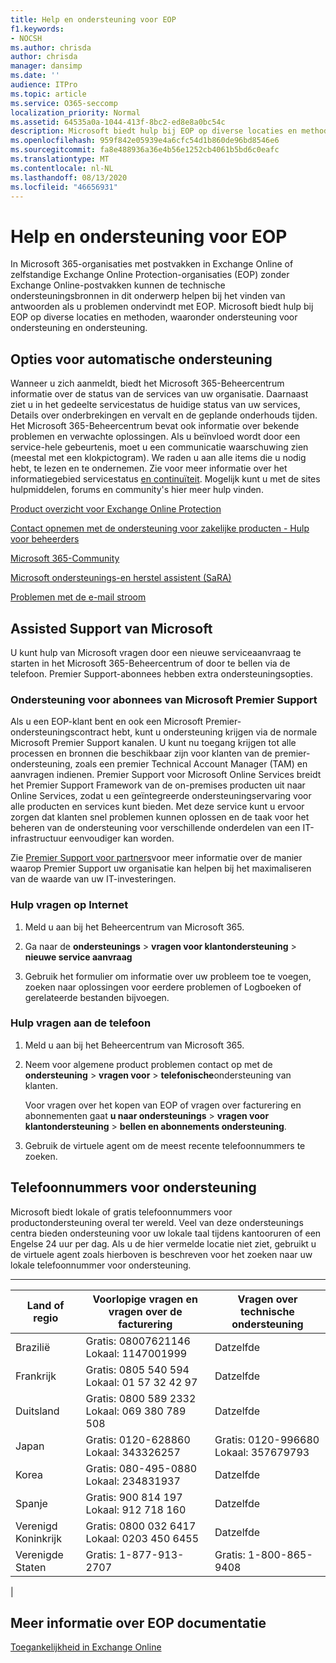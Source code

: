 ```yaml
---
title: Help en ondersteuning voor EOP
f1.keywords:
- NOCSH
ms.author: chrisda
author: chrisda
manager: dansimp
ms.date: ''
audience: ITPro
ms.topic: article
ms.service: O365-seccomp
localization_priority: Normal
ms.assetid: 64535a0a-1044-413f-8bc2-ed8e8a0bc54c
description: Microsoft biedt hulp bij EOP op diverse locaties en methoden, waaronder ondersteuning voor ondersteuning en ondersteuning.
ms.openlocfilehash: 959f842e05939e4a6cfc54d1b860de96bd8546e6
ms.sourcegitcommit: fa8e488936a36e4b56e1252cb4061b5bd6c0eafc
ms.translationtype: MT
ms.contentlocale: nl-NL
ms.lasthandoff: 08/13/2020
ms.locfileid: "46656931"
---
```

# <a name="help-and-support-for-eop"></a>Help en ondersteuning voor EOP

In Microsoft 365-organisaties met postvakken in Exchange Online of zelfstandige Exchange Online Protection-organisaties (EOP) zonder Exchange Online-postvakken kunnen de technische ondersteuningsbronnen in dit onderwerp helpen bij het vinden van antwoorden als u problemen ondervindt met EOP. Microsoft biedt hulp bij EOP op diverse locaties en methoden, waaronder ondersteuning voor ondersteuning en ondersteuning.

## <a name="self-support-options"></a>Opties voor automatische ondersteuning

Wanneer u zich aanmeldt, biedt het Microsoft 365-Beheercentrum informatie over de status van de services van uw organisatie. Daarnaast ziet u in het gedeelte servicestatus de huidige status van uw services, Details over onderbrekingen en vervalt en de geplande onderhouds tijden. Het Microsoft 365-Beheercentrum bevat ook informatie over bekende problemen en verwachte oplossingen. Als u beïnvloed wordt door een service-hele gebeurtenis, moet u een communicatie waarschuwing zien (meestal met een klokpictogram). We raden u aan alle items die u nodig hebt, te lezen en te ondernemen. Zie voor meer informatie over het informatiegebied servicestatus [en continuïteit](https://docs.microsoft.com/office365/servicedescriptions/office-365-platform-service-description/service-health-and-continuity). Mogelijk kunt u met de sites hulpmiddelen, forums en community's hier meer hulp vinden.

[Product overzicht voor Exchange Online Protection](https://products.office.com/exchange/exchange-email-security-spam-protection)

[Contact opnemen met de ondersteuning voor zakelijke producten - Hulp voor beheerders](https://docs.microsoft.com/microsoft-365/admin/contact-support-for-business-products)

[Microsoft 365-Community](https://techcommunity.microsoft.com/t5/Office-365/ct-p/Office365)

[Microsoft ondersteunings-en herstel assistent (SaRA)](https://support.microsoft.com/office/e90bb691-c2a7-4697-a94f-88836856c72f)

[Problemen met de e-mail stroom](https://aka.ms/FixEmail)

## <a name="assisted-support-from-microsoft"></a>Assisted Support van Microsoft

U kunt hulp van Microsoft vragen door een nieuwe serviceaanvraag te starten in het Microsoft 365-Beheercentrum of door te bellen via de telefoon. Premier Support-abonnees hebben extra ondersteuningsopties.

### <a name="support-for-microsoft-premier-support-subscribers"></a>Ondersteuning voor abonnees van Microsoft Premier Support

Als u een EOP-klant bent en ook een Microsoft Premier-ondersteuningscontract hebt, kunt u ondersteuning krijgen via de normale Microsoft Premier Support kanalen. U kunt nu toegang krijgen tot alle processen en bronnen die beschikbaar zijn voor klanten van de premier-ondersteuning, zoals een premier Technical Account Manager (TAM) en aanvragen indienen. Premier Support voor Microsoft Online Services breidt het Premier Support Framework van de on-premises producten uit naar Online Services, zodat u een geïntegreerde ondersteuningservaring voor alle producten en services kunt bieden. Met deze service kunt u ervoor zorgen dat klanten snel problemen kunnen oplossen en de taak voor het beheren van de ondersteuning voor verschillende onderdelen van een IT-infrastructuur eenvoudiger kan worden.

Zie [Premier Support voor partners](https://partner.microsoft.com/support/microsoft-services-premier-support)voor meer informatie over de manier waarop Premier Support uw organisatie kan helpen bij het maximaliseren van de waarde van uw IT-investeringen.

### <a name="ask-for-help-on-the-web"></a>Hulp vragen op Internet

1. Meld u aan bij het Beheercentrum van Microsoft 365.

2. Ga naar de **ondersteunings** \> **vragen voor klantondersteuning** \> **nieuwe service aanvraag**

3. Gebruik het formulier om informatie over uw probleem toe te voegen, zoeken naar oplossingen voor eerdere problemen of Logboeken of gerelateerde bestanden bijvoegen.

### <a name="ask-for-help-on-the-telephone"></a>Hulp vragen aan de telefoon

1. Meld u aan bij het Beheercentrum van Microsoft 365.

2. Neem voor algemene product problemen contact op met de **ondersteuning** \> **vragen voor** \> **telefonische**ondersteuning van klanten.

   Voor vragen over het kopen van EOP of vragen over facturering en abonnementen gaat **u naar ondersteunings** \> **vragen voor klantondersteuning** \> **bellen en abonnements ondersteuning**.

3. Gebruik de virtuele agent om de meest recente telefoonnummers te zoeken.

## <a name="support-telephone-numbers"></a>Telefoonnummers voor ondersteuning

Microsoft biedt lokale of gratis telefoonnummers voor productondersteuning overal ter wereld. Veel van deze ondersteunings centra bieden ondersteuning voor uw lokale taal tijdens kantooruren of een Engelse 24 uur per dag. Als u de hier vermelde locatie niet ziet, gebruikt u de virtuele agent zoals hierboven is beschreven voor het zoeken naar uw lokale telefoonnummer voor ondersteuning.

****

|Land of regio|Voorlopige vragen en vragen over de facturering|Vragen over technische ondersteuning|
|---|---|---|
|Brazilië|Gratis: 08007621146 <br/> Lokaal: 1147001999|Datzelfde|
|Frankrijk|Gratis: 0805 540 594 <br/> Lokaal: 01 57 32 42 97|Datzelfde|
|Duitsland|Gratis: 0800 589 2332 <br/>  Lokaal: 069 380 789 508|Datzelfde|
|Japan|Gratis: 0120-628860 <br/> Lokaal: 343326257|Gratis: 0120-996680 <br/> Lokaal: 357679793|
|Korea|Gratis: 080-495-0880 <br/> Lokaal: 234831937|Datzelfde|
|Spanje|Gratis: 900 814 197 <br/> Lokaal: 912 718 160|Datzelfde|
|Verenigd Koninkrijk|Gratis: 0800 032 6417 <br/> Lokaal: 0203 450 6455|Datzelfde|
|Verenigde Staten|Gratis: 1-877-913-2707|Gratis: 1-800-865-9408|
|

## <a name="for-more-information-about-eop-documentation"></a>Meer informatie over EOP documentatie

[Toegankelijkheid in Exchange Online](https://docs.microsoft.com/Exchange/accessibility/accessibility)
